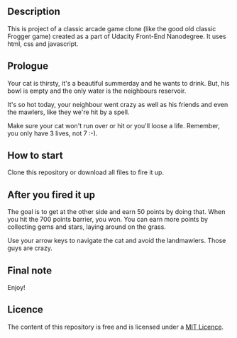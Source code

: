 ## Description

This is project of a classic arcade game clone (like the good old classic Frogger game) created as a part of Udacity Front-End Nanodegree. It uses html, css and javascript.

## Prologue

Your cat is thirsty, it's a beautiful summerday and he wants to drink. But, his bowl is empty and the only water is the neighbours reservoir. 

It's so hot today, your neighbour went crazy as well as his friends and even the mawlers, like they we're hit by a spell.

Make sure your cat won't run over or hit or you'll loose a life. Remember, you only have 3 lives, not 7 :-).


## How to start

Clone this repository or download all files to fire it up.

## After you fired it up

The goal is to get at the other side and earn 50 points by doing that. When you hit the 700 points barrier, you won.
You can earn more points by collecting gems and stars, laying
around on the grass.

Use your arrow keys to navigate the cat and avoid the landmawlers. Those guys are crazy.

## Final note

Enjoy!

## Licence

The content of this repository is free and is licensed under a [MIT Licence](https://choosealicense.com/licenses/mit/).



